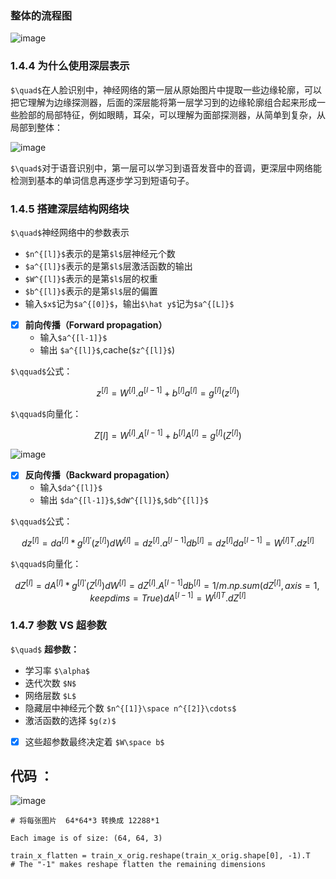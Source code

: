 
### 整体的流程图

![image](https://thumbnail0.baidupcs.com/thumbnail/4c267f329c42fac366ccbc5b7881bce0?fid=2218538830-250528-75855232729853&time=1523005200&rt=sh&sign=FDTAER-DCb740ccc5511e5e8fedcff06b081203-qGPtGXmr%2B6fPydJGdO3nPhuDcSE%3D&expires=8h&chkv=0&chkbd=0&chkpc=&dp-logid=9137637511868553915&dp-callid=0&size=c710_u400&quality=100&vuk=-&ft=video)


### 1.4.4 为什么使用深层表示 

`$\quad$`在人脸识别中，神经网络的第一层从原始图片中提取一些边缘轮廓，可以把它理解为边缘探测器，后面的深层能将第一层学习到的边缘轮廓组合起来形成一些脸部的局部特征，例如眼睛，耳朵，可以理解为面部探测器，从简单到复杂，从局部到整体：

![image](https://thumbnail0.baidupcs.com/thumbnail/34fa571d717c030085ff21485a2401da?fid=2218538830-250528-880107609573433&time=1523005200&rt=sh&sign=FDTAER-DCb740ccc5511e5e8fedcff06b081203-kXfttSt9ACBqC4tudZikMDF75eg%3D&expires=8h&chkv=0&chkbd=0&chkpc=&dp-logid=9137990418966203936&dp-callid=0&size=c710_u400&quality=100&vuk=-&ft=video)

`$\quad$`对于语音识别中，第一层可以学习到语音发音中的音调，更深层中网络能检测到基本的单词信息再逐步学习到短语句子。



### 1.4.5 搭建深层结构网络块  

`$\quad$`神经网络中的参数表示
- `$n^{[l]}$`表示的是第`$l$`层神经元个数
- `$a^{[l]}$`表示的是第`$l$`层激活函数的输出 
- `$W^{[l]}$`表示的是第`$l$`层的权重 
- `$b^{[l]}$`表示的是第`$l$`层的偏置
- 输入`$x$`记为`$a^{[0]}$`，输出`$\hat y$`记为`$a^{[L]}$`


- [x] **前向传播（Forward propagation）**
    - 输入`$a^{[l-1]}$`
    - 输出 `$a^{[l]}$`,cache(`$z^{[l]}$`) 
    

`$\qquad$`公式：
```math
z^{[l]} = W^{[l]}.a^{[l-1]}+b^{[l]}

a^{[l]} = g^{[l]}(z^{[l]})
```

`$\qquad$`向量化：


```math
Z{[l]} = W^{[l]}.A^{[l-1]}+b^{[l]}

A^{[l]} = g^{[l]}(Z^{[l]})
```

![image](https://thumbnail0.baidupcs.com/thumbnail/024a350a90ce97342147843af110effd?fid=2218538830-250528-383211816413233&time=1523073600&rt=sh&sign=FDTAER-DCb740ccc5511e5e8fedcff06b081203-OGpsh0XuO6EpxQJbdDCyZccyU0c%3D&expires=8h&chkv=0&chkbd=0&chkpc=&dp-logid=9156363125202521459&dp-callid=0&size=c710_u400&quality=100&vuk=-&ft=video)


- [x] **反向传播（Backward propagation）**
    - 输入`$da^{[l]}$`
    - 输出 `$da^{[l-1]}$`,`$dW^{[l]}$`,`$db^{[l]}$`
    

`$\qquad$`公式：
```math
dz^{[l]} = da^{[l]}*g^{[l]'} (z^{[l]})

dW^{[l]} = dz^{[l]}.a^{[l-1]}

db^{[l]} = dz^{[l]}

da^{[l-1]} = W^{[l]T}.dz^{[l]}

```

`$\qquad$`向量化：


```math
dZ^{[l]} = dA^{[l]}*g^{[l]'} (Z^{[l]})

dW^{[l]} = dZ^{[l]}.A^{[l-1]}

db^{[l]} =1/m.np.sum( dZ^{[l]},axis=1,keepdims=True)

dA^{[l-1]} = W^{[l]T}.dZ^{[l]}


```

    


### 1.4.7 参数 VS 超参数

`$\quad$` **超参数：**
- 学习率 `$\alpha$`
- 迭代次数 `$N$`
- 网络层数 `$L$`
- 隐藏层中神经元个数 `$n^{[1]}\space n^{[2]}\cdots$`
- 激活函数的选择 `$g(z)$`

- [x] 这些超参数最终决定着 `$W\space b$`





## 代码 ：

![image](https://thumbnail0.baidupcs.com/thumbnail/092ccbcecc377c2ebf704d553ae4c508?fid=2218538830-250528-196101696835328&time=1523070000&rt=sh&sign=FDTAER-DCb740ccc5511e5e8fedcff06b081203-aPVsl5LWvLX3lS%2FZFDF%2BnDNBwe0%3D&expires=8h&chkv=0&chkbd=0&chkpc=&dp-logid=9155397278710869801&dp-callid=0&size=c710_u400&quality=100&vuk=-&ft=video)


```
# 将每张图片  64*64*3 转换成 12288*1  

Each image is of size: (64, 64, 3)

train_x_flatten = train_x_orig.reshape(train_x_orig.shape[0], -1).T   # The "-1" makes reshape flatten the remaining dimensions

```

